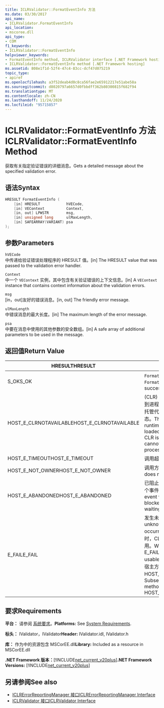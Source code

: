 ```yaml
---
title: ICLRValidator::FormatEventInfo 方法
ms.date: 03/30/2017
api_name:
- ICLRValidator.FormatEventInfo
api_location:
- mscoree.dll
api_type:
- COM
f1_keywords:
- ICLRValidator::FormatEventInfo
helpviewer_keywords:
- FormatEventInfo method, ICLRValidator interface [.NET Framework hosting]
- ICLRValidator::FormatEventInfo method [.NET Framework hosting]
ms.assetid: 808e1f1d-52f4-47c4-83cc-dcf47d075219
topic_type:
- apiref
ms.openlocfilehash: a3f52deab4d0c8ca56fae2e65912217e51abe58a
ms.sourcegitcommit: d8020797a6657d0fbbdff362b80300815f682f94
ms.translationtype: MT
ms.contentlocale: zh-CN
ms.lasthandoff: 11/24/2020
ms.locfileid: "95715857"
---
```

# <a name="iclrvalidatorformateventinfo-method"></a><span data-ttu-id="1b94e-102">ICLRValidator::FormatEventInfo 方法</span><span class="sxs-lookup"><span data-stu-id="1b94e-102">ICLRValidator::FormatEventInfo Method</span></span>

<span data-ttu-id="1b94e-103">获取有关指定验证错误的详细消息。</span><span class="sxs-lookup"><span data-stu-id="1b94e-103">Gets a detailed message about the specified validation error.</span></span>  
  
## <a name="syntax"></a><span data-ttu-id="1b94e-104">语法</span><span class="sxs-lookup"><span data-stu-id="1b94e-104">Syntax</span></span>  
  
```cpp  
HRESULT FormatEventInfo (  
    [in] HRESULT            hVECode,  
    [in] VEContext          Context,  
    [in, out] LPWSTR        msg,  
    [in] unsigned long      ulMaxLength,  
    [in] SAFEARRAY(VARIANT) psa  
);  
```  
  
## <a name="parameters"></a><span data-ttu-id="1b94e-105">参数</span><span class="sxs-lookup"><span data-stu-id="1b94e-105">Parameters</span></span>  

 `hVECode`  
 <span data-ttu-id="1b94e-106">中传递给验证错误处理程序的 HRESULT 值。</span><span class="sxs-lookup"><span data-stu-id="1b94e-106">[in] The HRESULT value that was passed to the validation error handler.</span></span>  
  
 `Context`  
 <span data-ttu-id="1b94e-107">中一个 `VEContext` 实例，其中包含有关验证错误的上下文信息。</span><span class="sxs-lookup"><span data-stu-id="1b94e-107">[in] A `VEContext` instance that contains context information about the validation errors.</span></span>  
  
 `msg`  
 <span data-ttu-id="1b94e-108">[in，out]友好的错误消息。</span><span class="sxs-lookup"><span data-stu-id="1b94e-108">[in, out] The friendly error message.</span></span>  
  
 `ulMaxLength`  
 <span data-ttu-id="1b94e-109">中错误消息的最大长度。</span><span class="sxs-lookup"><span data-stu-id="1b94e-109">[in] The maximum length of the error message.</span></span>  
  
 `psa`  
 <span data-ttu-id="1b94e-110">中要在消息中使用的其他参数的安全数组。</span><span class="sxs-lookup"><span data-stu-id="1b94e-110">[in] A safe array of additional parameters to be used in the message.</span></span>  
  
## <a name="return-value"></a><span data-ttu-id="1b94e-111">返回值</span><span class="sxs-lookup"><span data-stu-id="1b94e-111">Return Value</span></span>  
  
|<span data-ttu-id="1b94e-112">HRESULT</span><span class="sxs-lookup"><span data-stu-id="1b94e-112">HRESULT</span></span>|<span data-ttu-id="1b94e-113">说明</span><span class="sxs-lookup"><span data-stu-id="1b94e-113">Description</span></span>|  
|-------------|-----------------|  
|<span data-ttu-id="1b94e-114">S_OK</span><span class="sxs-lookup"><span data-stu-id="1b94e-114">S_OK</span></span>|<span data-ttu-id="1b94e-115">`FormatEventInfo` 已成功返回。</span><span class="sxs-lookup"><span data-stu-id="1b94e-115">`FormatEventInfo` returned successfully.</span></span>|  
|<span data-ttu-id="1b94e-116">HOST_E_CLRNOTAVAILABLE</span><span class="sxs-lookup"><span data-stu-id="1b94e-116">HOST_E_CLRNOTAVAILABLE</span></span>|<span data-ttu-id="1b94e-117"> (CLR) 的公共语言运行时未加载到进程中，或 CLR 处于无法运行托管代码或成功处理调用的状态。</span><span class="sxs-lookup"><span data-stu-id="1b94e-117">The common language runtime (CLR) has not been loaded into a process, or the CLR is in a state in which it cannot run managed code or process the call successfully.</span></span>|  
|<span data-ttu-id="1b94e-118">HOST_E_TIMEOUT</span><span class="sxs-lookup"><span data-stu-id="1b94e-118">HOST_E_TIMEOUT</span></span>|<span data-ttu-id="1b94e-119">调用超时。</span><span class="sxs-lookup"><span data-stu-id="1b94e-119">The call timed out.</span></span>|  
|<span data-ttu-id="1b94e-120">HOST_E_NOT_OWNER</span><span class="sxs-lookup"><span data-stu-id="1b94e-120">HOST_E_NOT_OWNER</span></span>|<span data-ttu-id="1b94e-121">调用方不拥有该锁。</span><span class="sxs-lookup"><span data-stu-id="1b94e-121">The caller does not own the lock.</span></span>|  
|<span data-ttu-id="1b94e-122">HOST_E_ABANDONED</span><span class="sxs-lookup"><span data-stu-id="1b94e-122">HOST_E_ABANDONED</span></span>|<span data-ttu-id="1b94e-123">已阻止的线程或纤程正在等待某个事件时，该事件被取消。</span><span class="sxs-lookup"><span data-stu-id="1b94e-123">An event was canceled while a blocked thread or fiber was waiting on it.</span></span>|  
|<span data-ttu-id="1b94e-124">E_FAIL</span><span class="sxs-lookup"><span data-stu-id="1b94e-124">E_FAIL</span></span>|<span data-ttu-id="1b94e-125">发生未知的灾难性故障。</span><span class="sxs-lookup"><span data-stu-id="1b94e-125">An unknown catastrophic failure occurred.</span></span> <span data-ttu-id="1b94e-126">当方法返回 E_FAIL 时，CLR 在该进程内将不再可用。</span><span class="sxs-lookup"><span data-stu-id="1b94e-126">When a method returns E_FAIL, the CLR is no longer usable within the process.</span></span> <span data-ttu-id="1b94e-127">对宿主方法的后续调用会返回 HOST_E_CLRNOTAVAILABLE。</span><span class="sxs-lookup"><span data-stu-id="1b94e-127">Subsequent calls to hosting methods return HOST_E_CLRNOTAVAILABLE.</span></span>|  
  
## <a name="requirements"></a><span data-ttu-id="1b94e-128">要求</span><span class="sxs-lookup"><span data-stu-id="1b94e-128">Requirements</span></span>  

 <span data-ttu-id="1b94e-129">**平台：** 请参阅 [系统要求](../../get-started/system-requirements.md)。</span><span class="sxs-lookup"><span data-stu-id="1b94e-129">**Platforms:** See [System Requirements](../../get-started/system-requirements.md).</span></span>  
  
 <span data-ttu-id="1b94e-130">**标头：** IValidator，IValidator</span><span class="sxs-lookup"><span data-stu-id="1b94e-130">**Header:** IValidator.idl, IValidator.h</span></span>  
  
 <span data-ttu-id="1b94e-131">**库：** 作为中的资源包含 MSCorEE.dll</span><span class="sxs-lookup"><span data-stu-id="1b94e-131">**Library:** Included as a resource in MSCorEE.dll</span></span>  
  
 <span data-ttu-id="1b94e-132">**.NET Framework 版本：**[!INCLUDE[net_current_v20plus](../../../../includes/net-current-v20plus-md.md)]</span><span class="sxs-lookup"><span data-stu-id="1b94e-132">**.NET Framework Versions:** [!INCLUDE[net_current_v20plus](../../../../includes/net-current-v20plus-md.md)]</span></span>  
  
## <a name="see-also"></a><span data-ttu-id="1b94e-133">另请参阅</span><span class="sxs-lookup"><span data-stu-id="1b94e-133">See also</span></span>

- [<span data-ttu-id="1b94e-134">ICLRErrorReportingManager 接口</span><span class="sxs-lookup"><span data-stu-id="1b94e-134">ICLRErrorReportingManager Interface</span></span>](iclrerrorreportingmanager-interface.md)
- [<span data-ttu-id="1b94e-135">ICLRValidator 接口</span><span class="sxs-lookup"><span data-stu-id="1b94e-135">ICLRValidator Interface</span></span>](iclrvalidator-interface.md)

